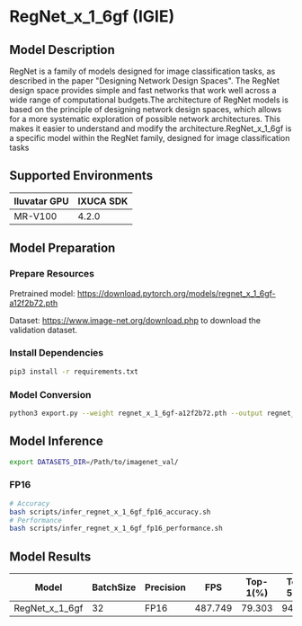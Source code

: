 # RegNet_x_1_6gf (IGIE)

## Model Description

RegNet is a family of models designed for image classification tasks, as described in the paper "Designing Network Design Spaces". The RegNet design space provides simple and fast networks that work well across a wide range of computational budgets.The architecture of RegNet models is based on the principle of designing network design spaces, which allows for a more systematic exploration of possible network architectures. This makes it easier to understand and modify the architecture.RegNet_x_1_6gf is a specific model within the RegNet family, designed for image classification tasks

## Supported Environments

| Iluvatar GPU | IXUCA SDK |
|--------------|-----------|
| MR-V100      | 4.2.0     |

## Model Preparation

### Prepare Resources

Pretrained model: <https://download.pytorch.org/models/regnet_x_1_6gf-a12f2b72.pth>

Dataset: <https://www.image-net.org/download.php> to download the validation dataset.

### Install Dependencies

```bash
pip3 install -r requirements.txt
```

### Model Conversion

```bash
python3 export.py --weight regnet_x_1_6gf-a12f2b72.pth --output regnet_x_1_6gf.onnx
```

## Model Inference

```bash
export DATASETS_DIR=/Path/to/imagenet_val/
```

### FP16

```bash
# Accuracy
bash scripts/infer_regnet_x_1_6gf_fp16_accuracy.sh
# Performance
bash scripts/infer_regnet_x_1_6gf_fp16_performance.sh
```

## Model Results

| Model          | BatchSize | Precision | FPS     | Top-1(%) | Top-5(%) |
|----------------|-----------|-----------|---------|----------|----------|
| RegNet_x_1_6gf | 32        | FP16      | 487.749 | 79.303   | 94.624   |
